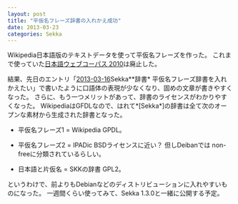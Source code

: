 ```yaml
---
layout: post
title: "平仮名フレーズ辞書の入れかえ成功"
date: 2013-03-23
categories: Sekka
---
```


Wikipedia日本語版のテキストデータを使って平仮名フレーズを作った。
これまで使っていた[日本語ウェブコーパス 2010](http://s-yata.jp/corpus/nwc2010/)は廃止した。

結果、先日のエントリ「[2013-03-16](2013-03-16-post.md)Sekka**辞書* 平仮名フレーズ辞書を入れかえたい」で書いたように口語体の表現が少なくなり、固めの文章が書きやすくなった。
さらに、もう一つメリットがあって、辞書のライセンスがわかりやすくなった。
WikipediaはGFDLなので、はれて*[Sekka*]の辞書は全て次のオープンな素材から生成された辞書となった。

- 平仮名フレーズ1 = Wikipedia
GPDL。

- 平仮名フレーズ2 = IPADic 
BSDライセンスに近い？ 但しDeibanでは non-freeに分類されているらしい。

- 日本語と片仮名  = SKKの辞書
GPL2。

というわけで、前よりもDebianなどのディストリビューションに入れやすいものになった。
一週間くらい使ってみて、Sekka 1.3.0と一緒に公開する予定。
